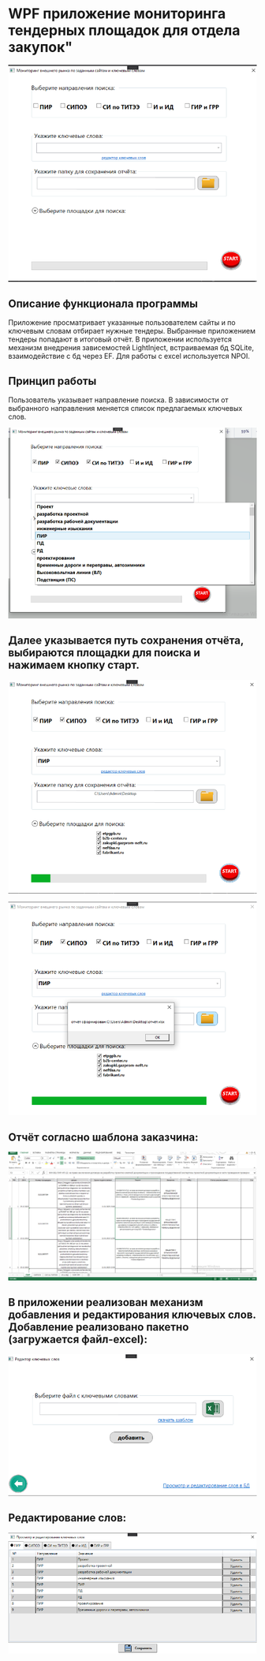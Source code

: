 # WPF  приложение мониторинга тендерных площадок для отдела закупок"

![основная страница](https://github.com/E-A-Volobuev/TenderParserWpf/blob/master/%D0%B3%D0%BB%D0%B0%D0%B2%D0%BD%D0%B0%D1%8F%20%D1%81%D1%82%D1%80%D0%B0%D0%BD%D0%B8%D1%86%D0%B0.png)

## Описание функционала программы
Приложение просматривает указанные пользователем сайты и по ключевым словам отбирает нужные тендеры.
Выбранные приложением тендеры попадают в итоговый отчёт.
В приложении используется механизм внедрения зависемостей LightInject, встраиваемая бд SQLite, взаимодействие с бд через EF.
Для работы с excel используется NPOI.

## Принцип работы

Пользователь указывает направление поиска. В зависимости от выбранного направления меняется список предлагаемых ключевых слов.


![основная страница](https://github.com/E-A-Volobuev/TenderParserWpf/blob/master/%D0%B2%D1%8B%D0%B1%D0%BE%D1%80%20%D0%BA%D0%BB%D1%8E%D1%87%D0%B5%D0%B2%D1%8B%D1%85%20%D1%81%D0%BB%D0%BE%D0%B2.png)



## Далее указывается путь сохранения отчёта, выбираются площадки для поиска и нажимаем кнопку старт.



![основная страница](https://github.com/E-A-Volobuev/TenderParserWpf/blob/master/%D0%BF%D1%80%D0%BE%D1%86%D0%B5%D1%81%D1%81.png)


![основная страница](https://github.com/E-A-Volobuev/TenderParserWpf/blob/master/%D0%B8%D1%82%D0%BE%D0%B3.png)



## Отчёт согласно шаблона заказчина:

![основная страница](https://github.com/E-A-Volobuev/TenderParserWpf/blob/master/%D0%BE%D1%82%D1%87%D1%91%D1%82.png)



## В приложении реализован механизм добавления и редактирования ключевых слов. Добавление реализовано пакетно (загружается файл-excel):


![основная страница](https://github.com/E-A-Volobuev/TenderParserWpf/blob/master/%D1%80%D0%B5%D0%B4%D0%B0%D0%BA%D1%82%D0%BE%D1%80%20%D0%BA%D0%BB%D1%8E%D1%87%D0%B5%D0%B2%D1%8B%D1%85%20%D1%81%D0%BB%D0%BE%D0%B2.png)


## Редактирование слов:


![основная страница](https://github.com/E-A-Volobuev/TenderParserWpf/blob/master/%D0%BF%D1%80%D0%BE%D1%81%D0%BC%D0%BE%D1%82%D1%80%20%D0%B8%20%D1%80%D0%B5%D0%B4%D0%B0%D0%BA%D1%82%D0%B8%D1%80%D0%BE%D0%B2%D0%B0%D0%BD%D0%B8%D0%B5%20%D0%BA%D0%BB%D1%8E%D1%87%D0%B5%D0%B2%D1%8B%D1%85%20%D1%81%D0%BB%D0%BE%D0%B2.png)
